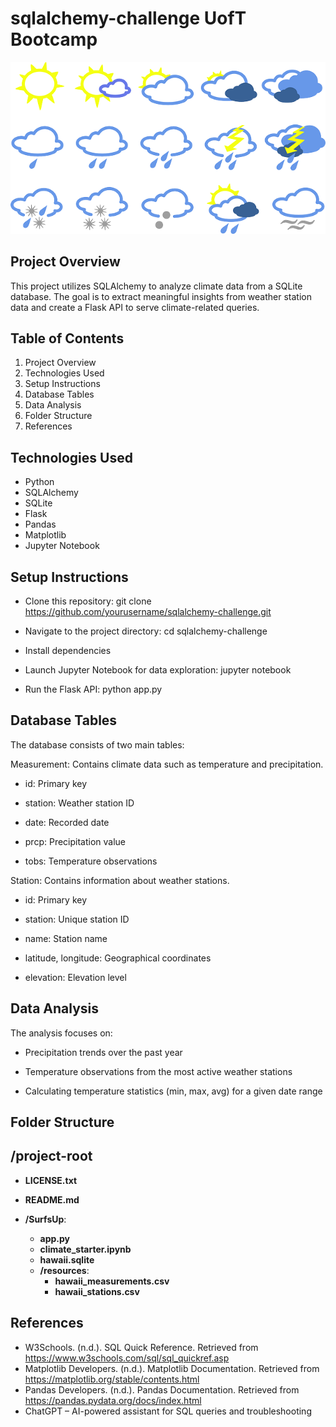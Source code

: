 # sqlalchemy-challenge UofT Bootcamp

![alt text](image.png)

## Project Overview
This project utilizes SQLAlchemy to analyze climate data from a SQLite database. The goal is to extract meaningful insights from weather station data and create a Flask API to serve climate-related queries.

## Table of Contents
1. Project Overview
2. Technologies Used
3. Setup Instructions
4. Database Tables
5. Data Analysis
6. Folder Structure
7. References

## Technologies Used
* Python
* SQLAlchemy
* SQLite
* Flask
* Pandas
* Matplotlib
* Jupyter Notebook

## Setup Instructions

* Clone this repository: git clone https://github.com/yourusername/sqlalchemy-challenge.git

* Navigate to the project directory: cd sqlalchemy-challenge

* Install dependencies

* Launch Jupyter Notebook for data exploration: jupyter notebook

* Run the Flask API: python app.py

## Database Tables

The database consists of two main tables:

Measurement: Contains climate data such as temperature and precipitation.

* id: Primary key

* station: Weather station ID

* date: Recorded date

* prcp: Precipitation value

* tobs: Temperature observations

Station: Contains information about weather stations.

* id: Primary key

* station: Unique station ID

* name: Station name

* latitude, longitude: Geographical coordinates

* elevation: Elevation level

## Data Analysis

The analysis focuses on:

* Precipitation trends over the past year

* Temperature observations from the most active weather stations

* Calculating temperature statistics (min, max, avg) for a given date range

## Folder Structure

## /project-root

- **LICENSE.txt**
- **README.md**

- **/SurfsUp**:
  - **app.py**
  - **climate_starter.ipynb**
  - **hawaii.sqlite**
  - **/resources**:
      - **hawaii_measurements.csv**
      - **hawaii_stations.csv**
 
## References

* W3Schools. (n.d.). SQL Quick Reference. Retrieved from https://www.w3schools.com/sql/sql_quickref.asp
* Matplotlib Developers. (n.d.). Matplotlib Documentation. Retrieved from https://matplotlib.org/stable/contents.html
* Pandas Developers. (n.d.). Pandas Documentation. Retrieved from https://pandas.pydata.org/docs/index.html
* ChatGPT – AI-powered assistant for SQL queries and troubleshooting